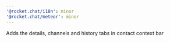 ```yaml
---
'@rocket.chat/i18n': minor
'@rocket.chat/meteor': minor
---
```


Adds the details, channels and history tabs in contact context bar

